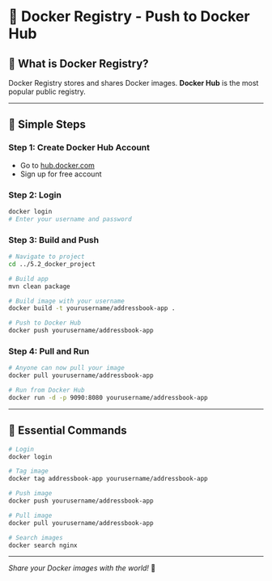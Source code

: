 # 🏪 Docker Registry - Push to Docker Hub

## 📖 What is Docker Registry?

Docker Registry stores and shares Docker images. **Docker Hub** is the most popular public registry.

---

## 🚀 Simple Steps

### **Step 1: Create Docker Hub Account**
- Go to [hub.docker.com](https://hub.docker.com)
- Sign up for free account

### **Step 2: Login**
```bash
docker login
# Enter your username and password
```

### **Step 3: Build and Push**
```bash
# Navigate to project
cd ../5.2_docker_project

# Build app
mvn clean package

# Build image with your username
docker build -t yourusername/addressbook-app .

# Push to Docker Hub
docker push yourusername/addressbook-app
```

### **Step 4: Pull and Run**
```bash
# Anyone can now pull your image
docker pull yourusername/addressbook-app

# Run from Docker Hub
docker run -d -p 9090:8080 yourusername/addressbook-app
```

---

## 🔧 Essential Commands

```bash
# Login
docker login

# Tag image
docker tag addressbook-app yourusername/addressbook-app

# Push image
docker push yourusername/addressbook-app

# Pull image
docker pull yourusername/addressbook-app

# Search images
docker search nginx
```

---

*Share your Docker images with the world!* 🚀

